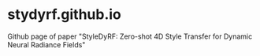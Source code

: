 # stydyrf.github.io
Github page of paper "StyleDyRF: Zero-shot 4D Style Transfer for Dynamic Neural Radiance Fields"
